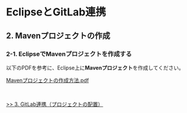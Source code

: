 # EclipseとGitLab連携

## 2. Mavenプロジェクトの作成

### 2-1. EclipseでMavenプロジェクトを作成する

以下のPDFを参考に、Eclipse上に**Mavenプロジェクト**を作成してください。

<a href="../file/prepare-maven-project.pdf" target="_blank">Mavenプロジェクトの作成方法.pdf

<br>

<a href="03-upload-project.md">>> 3. GitLab連携（プロジェクトの配置）</a>

